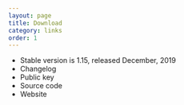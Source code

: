 ```yaml
---
layout: page
title: Download
category: links
order: 1
---
```


- Stable version is 1.15, released December, 2019
- Changelog
- Public key
- Source code
- Website
